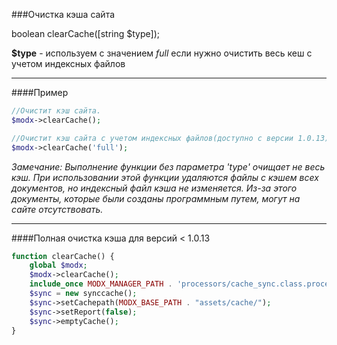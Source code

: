 ###Очистка кэша сайта

boolean clearCache([string $type]);

**$type** - используем с значением *full* если нужно очистить весь кеш с учетом индексных файлов

***

####Пример

````php
//Очистит кэш сайта.
$modx->clearCache();

//Очистит кэш сайта с учетом индексных файлов(доступно с версии 1.0.13).
$modx->clearCache('full');
````
*Замечание: Выполнение функции без параметра 'type' очищает не весь кэш. При использовании этой функции удаляются файлы с кэшем всех документов, но индексный файл кэша не изменяется. Из-за этого документы, которые были созданы программным путем, могут на сайте отсутствовать.*

***

####Полная очистка кэша для версий < 1.0.13

````php
function clearCache() {
    global $modx;
    $modx->clearCache();
    include_once MODX_MANAGER_PATH . 'processors/cache_sync.class.processor.php';
    $sync = new synccache();
    $sync->setCachepath(MODX_BASE_PATH . "assets/cache/");
    $sync->setReport(false);
    $sync->emptyCache();
}
````